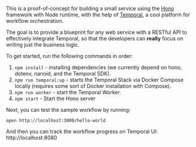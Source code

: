 This is a proof-of-concept for building a small service using the [Hono](https://hono.dev/) framework with Node runtime, with the help of [Temporal](https://temporal.io/), a cool platform for workflow orchestration.

The goal is to provide a blueprint for any web service with a RESTful API to effectively integrate Temporal, so that the developers can __really__ focus on writing just the business logic.


To get started, run the following commands in order:

1. `npm install` - installing dependencies (we currently depend on hono, dotenv, nanoid, and the Temporal SDK). 
2. `npm run temporal:up` - starts the Temporal Stack via Docker Compose locally (requires some sort of Docker installation with Compose).
3. `npm run worker` - start the Temporal Worker.
4. `npm start` - Start the Hono server

Next, you can test the sample workflow by running:

```
open http://localhost:3000/hello-world
```

And then you can track the workflow progress on Temporal UI: http://localhost:8080


